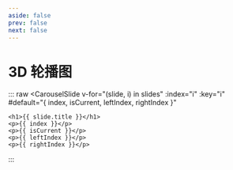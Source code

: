 ```yaml
---
aside: false
prev: false
next: false
---
```


# 3D 轮播图

<script setup lang="ts">
import Carousel3D from "./Carousel3D/Carousel3D.vue"
import CarouselSlide from "./Carousel3D/CarouselSlide.vue"

const slides = [
  {
    title: "Slide 1",
    desc: "Lorem ipsum dolor sit amet, consectetur adipisicing elit. Enim, maxime.",
    src: "https://placehold.it/360x270"
  },
  {
    title: "Slide 2",
    desc: "Lorem ipsum dolor sit amet ",
    src: "https://placehold.it/360x270"
  },
  {
    title: "Slide 3",
    desc: "Lorem ipsum dolor sit amet, consectetur adipisicing elit. ",
    src: "https://placehold.it/360x270"
  },
  {
    title: "Slide 4",
    desc: "Lorem ipsum dolor sit amet,  Enim, maxime.",
    src: "https://placehold.it/360x270"
  },
  {
    title: "Slide 5",
    desc: "Lorem ipsum dolor sit amet, consectetur adipisicing elit. Enim, maxime.",
    src: "https://placehold.it/360x270"
  },
  {
    title: "Slide 6",
    desc: "Lorem ipsum dolor sit amet, consectetur adipisicing elit. Enim, maxime.",
    src: "https://placehold.it/360x270"
  },
  {
    title: "Slide 7",
    desc: "Lorem ipsum dolor sit amet, consectetur adipisicing elit. Enim, maxime.",
    src: "https://placehold.it/360x270"
  },
  {
    title: "Slide 8",
    desc: "Lorem ipsum dolor sit amet, consectetur adipisicing elit. Enim, maxime.",
    src: "https://placehold.it/360x270"
  },
  {
    title: "Slide 9",
    desc: "Lorem ipsum dolor sit amet, consectetur adipisicing elit. Enim, maxime.",
    src: "https://placehold.it/360x270"
  },
  {
    title: "Slide 10",
    desc: "Lorem ipsum dolor sit amet, consectetur adipisicing elit. Enim, maxime.",
    src: "https://placehold.it/360x270"
  }
]
</script>

::: raw
<Carousel3D display="5" startIndex="4" :width="150" :height="200" :perspective="0">
  <CarouselSlide
    v-for="(slide, i) in slides"
    :index="i"
    :key="i"
    #default="{ index, isCurrent, leftIndex, rightIndex }"
  >
    <h1>{{ slide.title }}</h1>
    <p>{{ index }}</p>
    <p>{{ isCurrent }}</p>
    <p>{{ leftIndex }}</p>
    <p>{{ rightIndex }}</p>
  </CarouselSlide>
</Carousel3D>
:::

<style scoped>
.carousel-3d-container {
  height: 220px !important;
}
.current {
  box-shadow: 0px 0px 20px 5px #ffdf5e;
}
</style>
